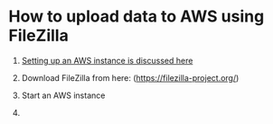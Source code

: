 # How to upload data to AWS using FileZilla

1) [Setting up an AWS instance is discussed here](https://github.com/reshamas/fastai_deeplearn_part1/blob/master/tools/aws_ami_gpu_setup.md)

2) Download FileZilla from here: (https://filezilla-project.org/)


3) Start an AWS instance

4) 
